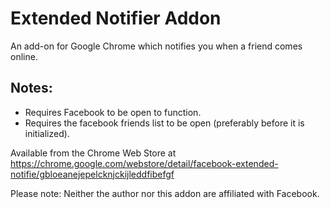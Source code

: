 # Extended Notifier Addon
An add-on for Google Chrome which notifies you when a friend comes online.

## Notes:
* Requires Facebook to be open to function.
* Requires the facebook friends list to be open (preferably before it is initialized).

Available from the Chrome Web Store at https://chrome.google.com/webstore/detail/facebook-extended-notifie/gbloeanejepelcknjckijleddfibefgf

Please note: Neither the author nor this addon are affiliated with Facebook.
